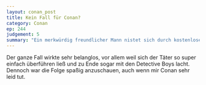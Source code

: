 ```yaml
---
layout: conan_post
title: Kein Fall für Conan?
category: Conan
ep: 244
judgement: 5
summary: "Ein merkwürdig freundlicher Mann nistet sich durch kostenlose Arbeit bei der Familie ein, die ein miserables Restaurant besitzen. Plötzlich aber klingelt das Geld in der Kasse."
---
```


Der ganze Fall wirkte sehr belanglos, vor allem weil sich der Täter so super einfach überführen ließ und zu Ende sogar
mit den Detective Boys lacht. Dennoch war die Folge spaßig anzuschauen, auch wenn mir Conan sehr leid tut. 
